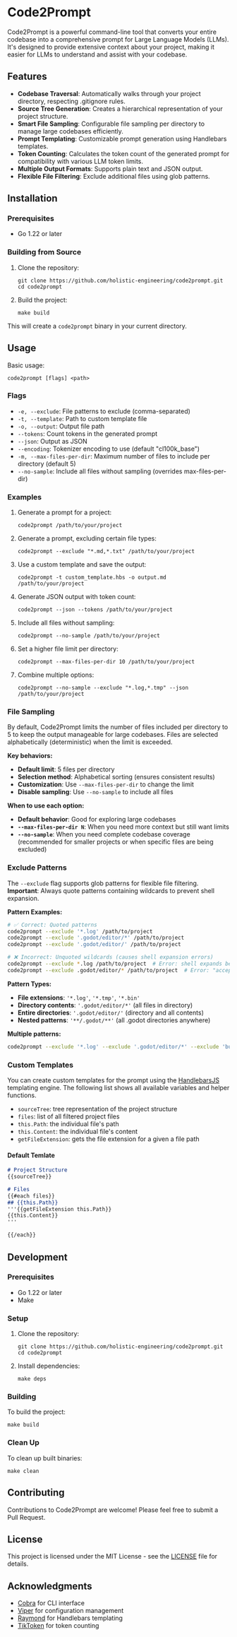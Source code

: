 # Code2Prompt

Code2Prompt is a powerful command-line tool that converts your entire codebase into a comprehensive prompt for Large Language Models (LLMs). It's designed to provide extensive context about your project, making it easier for LLMs to understand and assist with your codebase.

## Features

- **Codebase Traversal**: Automatically walks through your project directory, respecting .gitignore rules.
- **Source Tree Generation**: Creates a hierarchical representation of your project structure.
- **Smart File Sampling**: Configurable file sampling per directory to manage large codebases efficiently.
- **Prompt Templating**: Customizable prompt generation using Handlebars templates.
- **Token Counting**: Calculates the token count of the generated prompt for compatibility with various LLM token limits.
- **Multiple Output Formats**: Supports plain text and JSON output.
- **Flexible File Filtering**: Exclude additional files using glob patterns.

## Installation

### Prerequisites

- Go 1.22 or later

### Building from Source

1. Clone the repository:
   ```
   git clone https://github.com/holistic-engineering/code2prompt.git
   cd code2prompt
   ```

2. Build the project:
   ```
   make build
   ```

This will create a `code2prompt` binary in your current directory.

## Usage

Basic usage:

```
code2prompt [flags] <path>
```

### Flags

- `-e, --exclude`: File patterns to exclude (comma-separated)
- `-t, --template`: Path to custom template file
- `-o, --output`: Output file path
- `--tokens`: Count tokens in the generated prompt
- `--json`: Output as JSON
- `--encoding`: Tokenizer encoding to use (default "cl100k_base")
- `-m, --max-files-per-dir`: Maximum number of files to include per directory (default 5)
- `--no-sample`: Include all files without sampling (overrides max-files-per-dir)

### Examples

1. Generate a prompt for a project:
   ```
   code2prompt /path/to/your/project
   ```

2. Generate a prompt, excluding certain file types:
   ```
   code2prompt --exclude "*.md,*.txt" /path/to/your/project
   ```

3. Use a custom template and save the output:
   ```
   code2prompt -t custom_template.hbs -o output.md /path/to/your/project
   ```

4. Generate JSON output with token count:
   ```
   code2prompt --json --tokens /path/to/your/project
   ```

5. Include all files without sampling:
   ```
   code2prompt --no-sample /path/to/your/project
   ```

6. Set a higher file limit per directory:
   ```
   code2prompt --max-files-per-dir 10 /path/to/your/project
   ```

7. Combine multiple options:
   ```
   code2prompt --no-sample --exclude "*.log,*.tmp" --json /path/to/your/project
   ```

### File Sampling

By default, Code2Prompt limits the number of files included per directory to 5 to keep the output manageable for large codebases. Files are selected alphabetically (deterministic) when the limit is exceeded.

**Key behaviors:**
- **Default limit**: 5 files per directory
- **Selection method**: Alphabetical sorting (ensures consistent results)
- **Customization**: Use `--max-files-per-dir` to change the limit
- **Disable sampling**: Use `--no-sample` to include all files

**When to use each option:**
- **Default behavior**: Good for exploring large codebases
- **`--max-files-per-dir N`**: When you need more context but still want limits
- **`--no-sample`**: When you need complete codebase coverage (recommended for smaller projects or when specific files are being excluded)

### Exclude Patterns

The `--exclude` flag supports glob patterns for flexible file filtering. **Important**: Always quote patterns containing wildcards to prevent shell expansion.

**Pattern Examples:**
```bash
# ✅ Correct: Quoted patterns
code2prompt --exclude '*.log' /path/to/project
code2prompt --exclude '.godot/editor/*' /path/to/project
code2prompt --exclude '.godot/editor/' /path/to/project

# ❌ Incorrect: Unquoted wildcards (causes shell expansion errors)
code2prompt --exclude *.log /path/to/project  # Error: shell expands before tool sees it
code2prompt --exclude .godot/editor/* /path/to/project  # Error: "accepts 1 arg(s), received N"
```

**Pattern Types:**
- **File extensions**: `'*.log'`, `'*.tmp'`, `'*.bin'`
- **Directory contents**: `'.godot/editor/*'` (all files in directory)
- **Entire directories**: `'.godot/editor/'` (directory and all contents)
- **Nested patterns**: `'**/.godot/**'` (all .godot directories anywhere)

**Multiple patterns:**
```bash
code2prompt --exclude '*.log' --exclude '.godot/editor/*' --exclude 'build/' /path/to/project
```

### Custom Templates

You can create custom templates for the prompt using the [HandlebarsJS](https://handlebarsjs.com/) templating engine. The following list shows all available variables and helper functions. 

- `sourceTree`: tree representation of the project structure
- `files`: list of all filtered project files 
- `this.Path`: the individual file's path
- `this.Content`: the individual file's content
- `getFileExtension`: gets the file extension for a given a file path

#### Default Temlate

```Markdown
# Project Structure
{{sourceTree}}

# Files
{{#each files}}
## {{this.Path}}
'''{{getFileExtension this.Path}}
{{this.Content}}
'''

{{/each}}
```

## Development

### Prerequisites

- Go 1.22 or later
- Make

### Setup

1. Clone the repository:
   ```
   git clone https://github.com/holistic-engineering/code2prompt.git
   cd code2prompt
   ```

2. Install dependencies:
   ```
   make deps
   ```

### Building

To build the project:

```
make build
```

### Clean Up

To clean up built binaries:

```
make clean
```

## Contributing

Contributions to Code2Prompt are welcome! Please feel free to submit a Pull Request.

## License

This project is licensed under the MIT License - see the [LICENSE](LICENSE) file for details.

## Acknowledgments

- [Cobra](https://github.com/spf13/cobra) for CLI interface
- [Viper](https://github.com/spf13/viper) for configuration management
- [Raymond](https://github.com/aymerick/raymond) for Handlebars templating
- [TikToken](https://github.com/tiktoken-go/tokenizer) for token counting